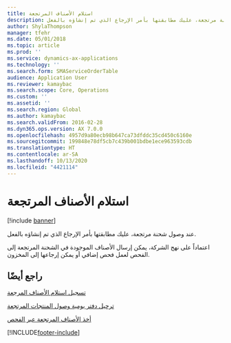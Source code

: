 ```yaml
---
title: استلام الأصناف المرتجعة
description: عند وصول شحنة مرتجعة، عليك مطابقتها بأمر الإرجاع الذي تم إنشاؤه بالفعل.
author: ShylaThompson
manager: tfehr
ms.date: 05/01/2018
ms.topic: article
ms.prod: ''
ms.service: dynamics-ax-applications
ms.technology: ''
ms.search.form: SMAServiceOrderTable
audience: Application User
ms.reviewer: kamaybac
ms.search.scope: Core, Operations
ms.custom: ''
ms.assetid: ''
ms.search.region: Global
ms.author: kamaybac
ms.search.validFrom: 2016-02-28
ms.dyn365.ops.version: AX 7.0.0
ms.openlocfilehash: 4957d9a80ecb98b647ca73dfddc35cd450c6160e
ms.sourcegitcommit: 199848e78df5cb7c439b001bdbe1ece963593cdb
ms.translationtype: HT
ms.contentlocale: ar-SA
ms.lasthandoff: 10/13/2020
ms.locfileid: "4421114"
---
```

# <a name="receive-returned-items"></a>استلام الأصناف المرتجعة 

[!include [banner](../includes/banner.md)]


عند وصول شحنة مرتجعة، عليك مطابقتها بأمر الإرجاع الذي تم إنشاؤه بالفعل.

اعتماداً على نهج الشركة، يمكن إرسال الأصناف الموجودة في الشحنة المرتجعة إلى الفحص لعمل فحص إضافي أو يمكن إرجاعها إلى المخزون.

## <a name="see-also"></a>راجع أيضًا

[تسجيل استلام الأصناف المرجعة](register-the-receipt-of-returned-items.md)

[ترحيل دفتر يومية وصول المنتجات المرتجعة](post-arrival-journal-for-returned-products.md)

[أخذ الأصناف المرتجعة عبر الفحص](take-returned-items-through-inspection.md)

  




[!INCLUDE[footer-include](../../includes/footer-banner.md)]